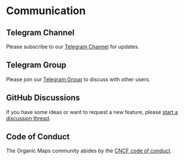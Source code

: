 # Communication

## Telegram Channel

Please subscribe to our [Telegram Channel](https://t.me/OrganicMapsApp) for updates.

## Telegram Group

Please join our [Telegram Group](https://t.me/OrganicMaps) to discuss with other users.

## GitHub Discussions

If you have some ideas or want to request a new feature, please [start a discussion thread](https://github.com/organicmaps/organicmaps/discussions/categories/ideas).

## Code of Conduct

The Organic Maps community abides by the [CNCF code of conduct](CODE_OF_CONDUCT.md).
